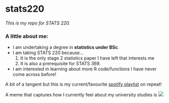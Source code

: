 # stats220

*This is my repo for STATS 220.* 

### A little about me:

* I am undertaking a degree in **statistics under BSc**.
* I am taking STATS 220 because...
  1. It is the only stage 2 statistics paper I have left that interests me
  2. It is also a prerequisite for STATS 369.
* I am interested in learning about more R code/functions I have never come across before! 

A bit of a tangent but this is my current/favourite [spotify playlist](https://open.spotify.com/playlist/6RnVC6CVOI08h4PPvjFXAa?si=2c93b74da6d84f86) on repeat!

A meme that captures how I currently feel about my university studies is ![](https://c.tenor.com/zVEx9TYbwtsAAAAd/tenor.gif)

